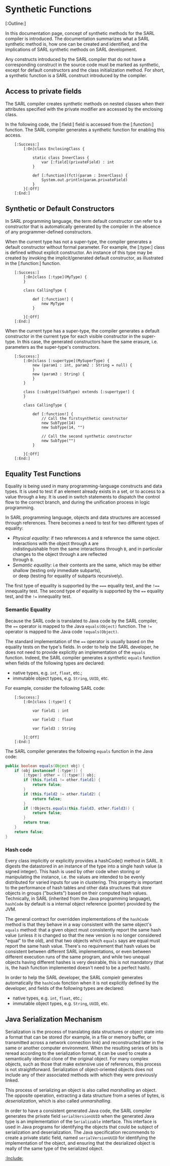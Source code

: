 # Synthetic Functions

[:Outline:]

In this documentation page, concept of synthetic methods for the SARL compiler is introduced.
The documentation summarizes what a SARL synthetic method is, how one can be created and identified, and
the implications of SARL synthetic methods on SARL development.

Any constructs introduced by the SARL compiler that do not have a corresponding construct in the source code must be marked
as synthetic, except for default constructors and the class initialization method.
For short, a synthetic function is a SARL construct introduced by the compiler.

## Access to private fields

The SARL compiler creates synthetic methods on nested classes when their attributes specified with the private
modifier are accessed by the enclosing class.

In the following code, the [:field:] field is accessed from the [:function:] function. The SARL compiler generates a synthetic
function for enabling this access.

		[:Success:]
			[:On]class EnclosingClass {
			
				static class InnerClass {
					var [:field](privateField) : int
				}
			
				def [:function](fct)(param : InnerClass) {
					System.out.println(param.privateField)
				}
			}[:Off]
		[:End:]

## Synthetic or Default Constructors

In SARL programming language, the term default constructor can refer to a constructor that is automatically generated by
the compiler in the absence of any programmer-defined constructors.

When the current type has not a super-type, the compiler generates a default constructor without formal parameter.
For example, the [:type:] class is defined without explicit constructor. An instance of this type may be created by
invoking the implicit/generated default constructor, as illustrated in the [:function:] function.

		[:Success:]
			[:On]class [:type](MyType) {
			}
			
			class CallingType {
			
				def [:function!] {
					new MyType
				}
			
			}[:Off]
		[:End:]


When the current type has a super-type, the compiler generates a default constructor in the current type for each visible
constructor in the super-type. In this case, the generated constructors have the same erasure, i.e. parameters as the super-type's
constructors.

		[:Success:]
			[:On]class [:supertype](MySuperType) {
				new (param1 : int, param2 : String = null) {
				}
				new (param3 : String) {
				}
			}
			
			class [:subtype](SubType) extends [:supertype!] {
			}
			
			class CallingType {
			
				def [:function!] {
					// Call the firstsynthetic constructor
					new SubType(14)
					new SubType(14, "")
			
					// Call the second synthetic constructor
					new SubType("")
				}
			
			}[:Off]
		[:End:]



## Equality Test Functions

Equality is being used in many programming-language constructs and data types. It is used to test if an element already
exists in a set, or to access to a value through a key. It is used in switch statements to dispatch the control flow to
the correct branch, and during the unification process in logic programming.

In SARL programming language, objects and data structures are accessed through references. There becomes a need to test
for two different types of equality:

* _Physical equality:_ if two references `A` and `B` reference the same object. Interactions with the object through `A` are\
  indistinguishable from the same interactions through `B`, and in particular changes to the object through `A` are reflected\
  through `B`.
* _Semantic equality:_ i.e their contents are the same, which may be either shallow (testing only immediate subparts), \
    or deep (testing for equality of subparts recursively).

The first type of equality is supported by the `===` equality test, and the `!==` innequality test.
The second type of equality is supported by the `==` equality test, and the `!=` innequality test.

### Semantic Equality

Because the SARL code is translated to Java code by the SARL compiler, the `==` operator is mapped to the Java `equals(Object)`
function. The `!=` operator is mapped to the Java code `!equals(Object)`.

The standard implementation of the `==` operator is usually based on the equality tests on the type's fields.
In order to help the SARL developer, he does not need to provide explicitly an implementation of the `equals` function.
Indeed, the SARL compiler generates a synthetic `equals` function when fields of the following types are declared:

* native types, e.g. `int`, `float`, etc.;
* immutable object types, e.g. `String`, `UUID`, etc.


For example, consider the following SARL code:

		[:Success:]
			[:On]class [:type!] {
			
				var field1 : int
				
				var field2 : float
				
				var field3 : String
			
			}[:Off]
		[:End:]

The SARL compiler generates the following `equals` function in the Java code:

```java
public boolean equals(Object obj) {
	if (obj instanceof [:type!]) {
		[:type!] other = ([:type!]) obj;
		if (this.field1 != other.field1) {
			return false;
		}
		if (this.field2 != other.field2) {
			return false;
		}
		if (!Objects.equals(this.field3, other.field3)) {
			return false;
		}
		return true;
	}
	return false;
}
```

### Hash code

Every class implicitly or explicitly provides a hashCode() method in SARL. It digests the datastored in an instance of the
type into a single hash value (a signed integer). This hash is used by other code when storing or manipulating the
instance, i.e. the values are intended to be evenly distributed for varied inputs for use in clustering.
This property is important to the performance of hash tables and other data structures that store objects in groups ("buckets")
based on their computed hash values. Technically, in SARL (inherited from the Java programming language), `hashCode` by
default is a internal object reference (pointer) provided by the JVM.

The general contract for overridden implementations of the `hashCode` method is that they behave in a way consistent
with the same object's `equals` method: that a given object must consistently report the same hash value (unless it is
changed so that the new version is no longer considered "equal" to the old), and that two objects which `equals` says
are equal must report the same hash value. There's no requirement that hash values be consistent between different SARL
implementations, or even between different execution runs of the same program, and while two unequal objects having
different hashes is very desirable, this is not mandatory (that is, the hash function implemented doesn't need to be a
perfect hash).

In order to help the SARL developer, the SARL compielr generates automatically the `hashCode` fonction when it is not explicitly
defined by the developer, and fields of the following types are declared:

* native types, e.g. `int`, `float`, etc.;
* immutable object types, e.g. `String`, `UUID`, etc.


## Java Serialization Mechanism

Serialization is the process of translating data structures or object state into a format that can be stored (for example,
in a file or memory buffer, or transmitted across a network connection link) and reconstructed later in the same or another
computer environment.
When the resulting series of bits is reread according to the serialization format, it can be used to create a
semantically identical clone of the original object. For many complex objects, such as those that make extensive use
of references, this process is not straightforward. Serialization of object-oriented objects does not include any
of their associated methods with which they were previously linked.

This process of serializing an object is also called _marshalling_ an object. The opposite operation, extracting a data
structure from a series of bytes, is _deserialization_, which is also called _unmarshalling_.

In order to have a consistent generated Java code, the SARL compiler generates the private field `serialVersionUUID` when
the generated Java type is an implementation of the `Serializable` interface.
This interface is used in Java programs for identifying the objects that could be subject of serialization and deserialization.
The Java specification recommends to create a private static field, named `serialVersionUUID` for identifying the implementation
of the object, and ensuring that the desrialized object is really of the same type of the serialized object.


[:Include:](../../legal.inc)
